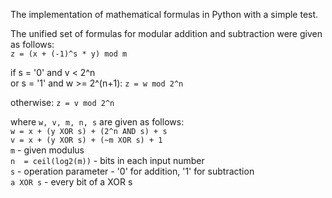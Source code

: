 The implementation of mathematical formulas in Python with a simple test.  
  
The unified set of formulas for modular addition and subtraction were given as follows:  
`` z = (x + (-1)^s * y) mod m
``    

if s = '0' and v < 2^n  
  or s = '1' and w >= 2^(n+1):
``z = w mod 2^n``

otherwise:
``z = v mod 2^n``

where ``w, v, m, n, s`` are given as follows:  
``w = x + (y XOR s) + (2^n AND s) + s``  
``v = x + (y XOR s) + (~m XOR s) + 1``  
``m`` - given modulus  
``n  = ceil(log2(m))`` - bits in each input number  
``s`` - operation parameter - '0' for addition, '1' for subtraction  
``a XOR s`` - every bit of a XOR s
